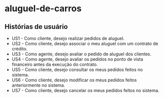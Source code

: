 # aluguel-de-carros

## Histórias de usuário

* US1 - Como cliente, desejo realizar pedidos de aluguel.
* US2 - Como cliente, desejo associar o meu aluguel com um contrato de crédito.
* US3 - Como agente, desejo avaliar o pedido de aluguel dos clientes.
* US4 - Como agente, desejo avaliar os pedidos no ponto de vista financeiro antes da execução do contrato.
* US5 - Como cliente, desejo consultar os meus pedidos feitos no sistema.
* US6 - Como cliente, desejo modificar os meus pedidos feitos anteriormente no sistema.
* US7 - Como cliente, desejo cancelar os meus pedidos feitos no sistema.